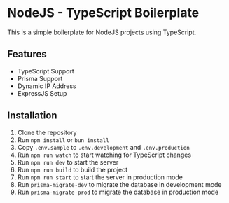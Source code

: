 # NodeJS - TypeScript Boilerplate

This is a simple boilerplate for NodeJS projects using TypeScript.

## Features
- TypeScript Support
- Prisma Support
- Dynamic IP Address
- ExpressJS Setup

## Installation
1. Clone the repository
2. Run `npm install` or `bun install`
3. Copy `.env.sample` to `.env.development` and `.env.production`
4. Run `npm run watch` to start watching for TypeScript changes
5. Run `npm run dev` to start the server
6. Run `npm run build` to build the project
7. Run `npm run start` to start the server in production mode
8. Run `prisma-migrate-dev` to migrate the database in development mode
9. Run `prisma-migrate-prod` to migrate the database in production mode